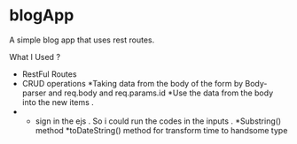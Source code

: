 # blogApp
A simple blog app that uses rest routes.


What I Used ?
* RestFul Routes
* CRUD operations
*Taking data from the body of the form by Body-parser and req.body
and req.params.id 
*Use the data from the body into the new items .
* - sign in the ejs . So i could run the codes in the inputs .
*Substring() method 
*toDateString() method for transform time to handsome type

